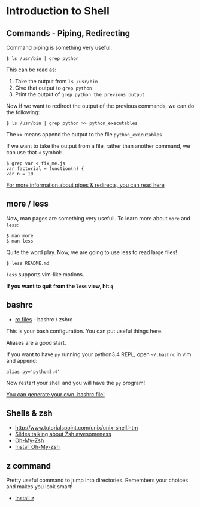 # Introduction to Shell

## Commands - Piping, Redirecting

Command piping is something very useful:

```
$ ls /usr/bin | grep python
```

This can be read as:

1. Take the output from `ls /usr/bin`
2. Give that output to `grep python`
3. Print the output of `grep python the previous output`

Now if we want to redirect the output of the previous commands, we can do the following:

```
$ ls /usr/bin | grep python >> python_executables
```

The `>>` means append the output to the file `python_executables`

If we want to take the output from a file, rather than another command, we can use that `<` symbol:

```
$ grep var < fix_me.js
var factorial = function(n) {
var n = 10
```

[For more information about pipes & redirects, you can read here](http://www.westwind.com/reference/os-x/commandline/pipes.html)

## more / less

Now, man pages are something very usefull. To learn more about `more` and `less`:

```
$ man more
$ man less
```

Quite the word play. Now, we are going to use less to read large files!

```
$ less README.md
```

`less` supports vim-like motions.

**If you want to quit from the `less` view, hit `q`**

## bashrc

* [rc files](http://unix.stackexchange.com/questions/3467/what-does-rc-in-bashrc-stand-for) - bashrc / zshrc

This is your bash configuration. You can put useful things here.

Aliases are a good start.

If you want to have `py` running your python3.4 REPL, open `~/.bashrc` in vim and append:

```
alias py='python3.4'
```

Now restart your shell and you will have the `py` program!

[You can generate your own .bashrc file!](http://bashrcgenerator.com/)

## Shells & zsh

* <http://www.tutorialspoint.com/unix/unix-shell.htm>
* [Slides talking about Zsh awesomeness](http://www.slideshare.net/jaguardesignstudio/why-zsh-is-cooler-than-your-shell-16194692)
* [Oh-My-Zsh](https://github.com/robbyrussell/oh-my-zsh)
* [Install Oh-My-Zsh](https://github.com/RadoRado/Untouched-Ubuntu/blob/master/zsh.sh)

## z command

Pretty useful command to jump into directories. Remembers your choices and makes you look smart!

* [Install z](https://github.com/rupa/z)

